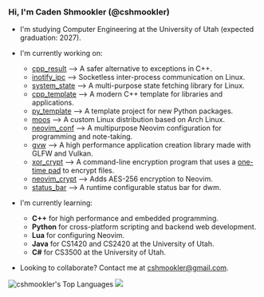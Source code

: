 ### Hi, I'm Caden Shmookler (@cshmookler)

- I'm studying Computer Engineering at the University of Utah (expected graduation: 2027).

- I'm currently working on:
    - [cpp_result](https://github.com/cshmookler/cpp_result) --> A safer alternative to exceptions in C++.
    - [inotify_ipc](https://github.com/cshmookler/inotify_ipc) --> Socketless inter-process communication on Linux.
    - [system_state](https://github.com/cshmookler/system_state) --> A multi-purpose state fetching library for Linux.
    - [cpp_template](https://github.com/cshmookler/cpp_template) --> A modern C++ template for libraries and applications.
    - [py_template](https://github.com/cshmookler/py_template) --> A template project for new Python packages.
    - [moos](https://github.com/cshmookler/moos) --> A custom Linux distribution based on Arch Linux.
    - [neovim_conf](https://github.com/cshmookler/neovim_conf) --> A multipurpose Neovim configuration for programming and note-taking.
    - [gvw](https://github.com/cshmookler/gvw) --> A high performance application creation library made with GLFW and Vulkan.
    - [xor_crypt](https://github.com/cshmookler/xor_crypt) --> A command-line encryption program that uses a [one-time pad](https://en.wikipedia.org/wiki/One-time_pad) to encrypt files.
    - [neovim_crypt](https://github.com/cshmookler/neovim_crypt) --> Adds AES-256 encryption to Neovim.
    - [status_bar](https://github.com/cshmookler/status_bar) --> A runtime configurable status bar for dwm.

- I'm currently learning:
    - **C++** for high performance and embedded programming.
    - **Python** for cross-platform scripting and backend web development.
    - **Lua** for configuring Neovim.
    - **Java** for CS1420 and CS2420 at the University of Utah.
    - **C#** for CS3500 at the University of Utah.
    
- Looking to collaborate? Contact me at cshmookler@gmail.com.

![cshmookler's Top Languages](https://github-readme-stats.vercel.app/api/top-langs/?username=cshmookler&show_icons=true&langs_count=10&layout=compact&hide_border=true&bg_color=00000000&text_color=3498db)
<picture>
    <source media="(prefers-color-scheme: dark)" srcset="https://github-readme-streak-stats.herokuapp.com/?user=cshmookler&hide_border=true&theme=dark" />
    <img src="https://github-readme-streak-stats.herokuapp.com/?user=cshmookler&hide_border=true&theme=default" />
</picture>
